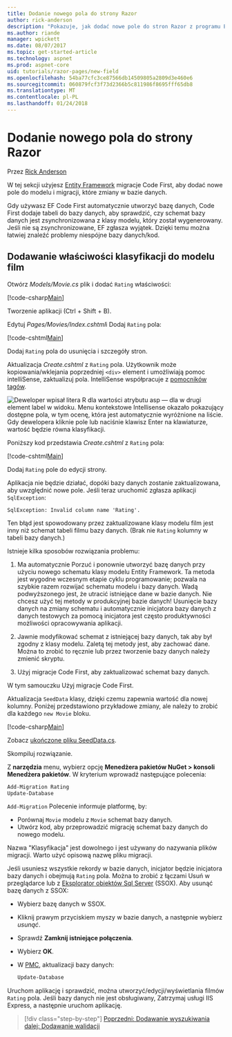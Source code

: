 ```yaml
---
title: Dodanie nowego pola do strony Razor
author: rick-anderson
description: "Pokazuje, jak dodać nowe pole do stron Razor z programu Entity Framework Core"
ms.author: riande
manager: wpickett
ms.date: 08/07/2017
ms.topic: get-started-article
ms.technology: aspnet
ms.prod: aspnet-core
uid: tutorials/razor-pages/new-field
ms.openlocfilehash: 54ba77cfc3ce87566db14509805a2809d3e460e6
ms.sourcegitcommit: 060879fcf3f73d2366b5c811986f8695fff65db8
ms.translationtype: MT
ms.contentlocale: pl-PL
ms.lasthandoff: 01/24/2018
---
```

# <a name="adding-a-new-field-to-a-razor-page"></a>Dodanie nowego pola do strony Razor

Przez [Rick Anderson](https://twitter.com/RickAndMSFT)

W tej sekcji użyjesz [Entity Framework](https://docs.microsoft.com/ef/core/get-started/aspnetcore/new-db) migracje Code First, aby dodać nowe pole do modelu i migracji, które zmiany w bazie danych.

Gdy używasz EF Code First automatycznie utworzyć bazę danych, Code First dodaje tabeli do bazy danych, aby sprawdzić, czy schemat bazy danych jest zsynchronizowana z klasy modelu, który został wygenerowany. Jeśli nie są zsynchronizowane, EF zgłasza wyjątek. Dzięki temu można łatwiej znaleźć problemy niespójne bazy danych/kod.

## <a name="adding-a-rating-property-to-the-movie-model"></a>Dodawanie właściwości klasyfikacji do modelu film

Otwórz *Models/Movie.cs* plik i dodać `Rating` właściwości:

[!code-csharp[Main](razor-pages-start/sample/RazorPagesMovie/Models/MovieDateRating.cs?highlight=11&range=7-18)]

Tworzenie aplikacji (Ctrl + Shift + B).

Edytuj *Pages/Movies/Index.cshtml*i Dodaj `Rating` pola:

[!code-cshtml[Main](razor-pages-start/sample/RazorPagesMovie/Pages/Movies/Index.cshtml?highlight=40-42,61-63)]

Dodaj `Rating` pola do usunięcia i szczegóły stron.

Aktualizacja *Create.cshtml* z `Rating` pola. Użytkownik może kopiowania/wklejania poprzedniej `<div>` element i umożliwiają pomoc intelliSense, zaktualizuj pola. IntelliSense współpracuje z [pomocników tagów](xref:mvc/views/tag-helpers/intro).

![Deweloper wpisał litera R dla wartości atrybutu asp — dla w drugi element label w widoku. Menu kontekstowe Intellisense okazało pokazujący dostępne pola, w tym ocenę, która jest automatycznie wyróżnione na liście. Gdy dewelopera kliknie pole lub naciśnie klawisz Enter na klawiaturze, wartość będzie równa klasyfikacji.](new-field/_static/cr.png)

Poniższy kod przedstawia *Create.cshtml* z `Rating` pola:

[!code-cshtml[Main](razor-pages-start/sample/RazorPagesMovie/Pages/Movies/Create.cshtml?highlight=36-40)]

Dodaj `Rating` pole do edycji strony.

Aplikacja nie będzie działać, dopóki bazy danych zostanie zaktualizowana, aby uwzględnić nowe pole. Jeśli teraz uruchomić zgłasza aplikacji `SqlException`:

```
SqlException: Invalid column name 'Rating'.
```

Ten błąd jest spowodowany przez zaktualizowane klasy modelu film jest inny niż schemat tabeli filmu bazy danych. (Brak nie `Rating` kolumny w tabeli bazy danych.)

Istnieje kilka sposobów rozwiązania problemu:

1. Ma automatycznie Porzuć i ponownie utworzyć bazę danych przy użyciu nowego schematu klasy modelu Entity Framework. Ta metoda jest wygodne wczesnym etapie cyklu programowanie; pozwala na szybkie razem rozwijać schematu modelu i bazy danych. Wadą podwyższonego jest, że utracić istniejące dane w bazie danych. Nie chcesz użyć tej metody w produkcyjnej bazie danych! Usunięcie bazy danych na zmiany schematu i automatycznie inicjatora bazy danych z danych testowych za pomocą inicjatora jest często produktywności możliwości opracowywania aplikacji.

2. Jawnie modyfikować schemat z istniejącej bazy danych, tak aby był zgodny z klasy modelu. Zaletą tej metody jest, aby zachować dane. Można to zrobić to ręcznie lub przez tworzenie bazy danych należy zmienić skryptu.

3. Użyj migracje Code First, aby zaktualizować schemat bazy danych.

W tym samouczku Użyj migracje Code First.

Aktualizacja `SeedData` klasy, dzięki czemu zapewnia wartość dla nowej kolumny. Poniżej przedstawiono przykładowe zmiany, ale należy to zrobić dla każdego `new Movie` bloku.

[!code-csharp[Main](razor-pages-start/sample/RazorPagesMovie/Models/SeedDataRating.cs?name=snippet1&highlight=8)]

Zobacz [ukończone pliku SeedData.cs](https://github.com/aspnet/Docs/blob/master/aspnetcore/tutorials/razor-pages/razor-pages-start/sample/RazorPagesMovie/Models/SeedDataRating.cs).

Skompiluj rozwiązanie.

<a name="pmc"></a>Z **narzędzia** menu, wybierz opcję **Menedżera pakietów NuGet > konsoli Menedżera pakietów**.
W kryterium wprowadź następujące polecenia:

```powershell
Add-Migration Rating
Update-Database
```

`Add-Migration` Polecenie informuje platformę, by:

* Porównaj `Movie` modelu z `Movie` schemat bazy danych.
* Utwórz kod, aby przeprowadzić migrację schemat bazy danych do nowego modelu.

Nazwa "Klasyfikacja" jest dowolnego i jest używany do nazywania plików migracji. Warto użyć opisową nazwę pliku migracji.

<a name="ssox"></a>Jeśli usuniesz wszystkie rekordy w bazie danych, inicjator będzie inicjatora bazy danych i obejmują `Rating` pola. Można to zrobić z łączami Usuń w przeglądarce lub z [Eksplorator obiektów Sql Server](xref:tutorials/razor-pages/sql#ssox) (SSOX). Aby usunąć bazę danych z SSOX:

* Wybierz bazę danych w SSOX.
* Kliknij prawym przyciskiem myszy w bazie danych, a następnie wybierz *usunąć*.
* Sprawdź **Zamknij istniejące połączenia**.
* Wybierz **OK**.
* W [PMC](xref:tutorials/razor-pages/new-field#pmc), aktualizacji bazy danych:

  ```powershell
  Update-Database
  ```

Uruchom aplikację i sprawdzić, można utworzyć/edycji/wyświetlania filmów `Rating` pola. Jeśli bazy danych nie jest obsługiwany, Zatrzymaj usługi IIS Express, a następnie uruchom aplikację.

>[!div class="step-by-step"]
[Poprzedni: Dodawanie wyszukiwania](xref:tutorials/razor-pages/search)
[dalej: Dodawanie walidacji](xref:tutorials/razor-pages/validation)
